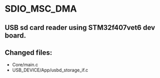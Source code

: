 # SDIO_MSC_DMA
## USB sd card reader using STM32f407vet6 dev board.
## Changed files:
- Core/main.c
- USB_DEVICE/App/usbd_storage_if.c
